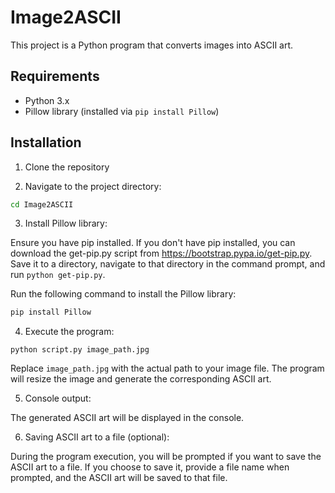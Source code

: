 # Image2ASCII

This project is a Python program that converts images into ASCII art.

## Requirements

- Python 3.x
- Pillow library (installed via `pip install Pillow`)

## Installation

1. Clone the repository

2. Navigate to the project directory:

```bash
cd Image2ASCII
```


3. Install Pillow library:

Ensure you have pip installed. If you don't have pip installed, you can download the get-pip.py script from https://bootstrap.pypa.io/get-pip.py. Save it to a directory, navigate to that directory in the command prompt, and run `python get-pip.py`.

Run the following command to install the Pillow library:

```bash
pip install Pillow
```


4. Execute the program:

```
python script.py image_path.jpg
```


Replace `image_path.jpg` with the actual path to your image file. The program will resize the image and generate the corresponding ASCII art.

5. Console output:

The generated ASCII art will be displayed in the console.

6. Saving ASCII art to a file (optional):

During the program execution, you will be prompted if you want to save the ASCII art to a file. If you choose to save it, provide a file name when prompted, and the ASCII art will be saved to that file.



